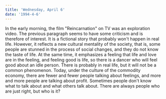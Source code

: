 ```yaml
---
title: 'Wednesday, April 6'
date: '1994-4-6'
---
```


In the early morning, the film "Reincarnation" on TV was an exploration video. The previous paragraph seems to have some criticism and is therefore of interest. It is a fictional story that probably won't happen in real life. However, it reflects a new cultural mentality of the society, that is, some people are stunned in the process of social changes, and they do not know the taste of life. At the same time, it emphasizes a feeling that life and love are in the feeling, and feeling good is life, so there is a dancer who will feel good about an idle person. There is probably in real life, but it will not be a common phenomenon. Today, under the culture of the commodity economy, there are fewer and fewer people talking about feelings, and more and more people are talking about profit. Sometimes people don't know what to talk about and what others talk about. There are always people who are just right, but who is it?

